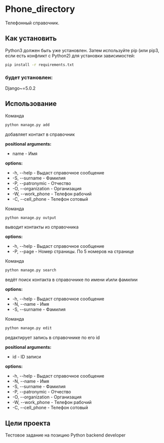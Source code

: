 # Phone_directory
 
Телефонный справочник.

## Как установить

Python3 должен быть уже установлен. Затем используйте pip 
(или pip3, если есть конфликт с Python2) для установки зависимостей:

```bash
pip install -r requirements.txt
``` 

### будет установлен:

Django~=5.0.2

## Использование

Команда 
```bash
python manage.py add
```

добавляет контакт в справочник

**positional arguments:** 
* name - Имя

**options:**  
* -h, --help - Выдаст справочное сообщение
* -S, --surname - Фамилия
* -P, --patronymic - Отчество
* -O, --organization - Организация
* -W, --work_phone - Телефон рабочий
* -C, --cell_phone - Телефон сотовый

Команда 
```bash
python manage.py output
```

выводит контакты из справочника

**options:**  
* -h, --help - Выдаст справочное сообщение
* -P, --page - Номер страницы. По 5 номеров на странице

Команда 
```bash
python manage.py search
```

ведёт поиск контакта в справочнике по имени и\или фамилии

**options:**  
* -h, --help - Выдаст справочное сообщение
* -N, --name - Имя
* -S, --surname - Фамилия

Команда 
```bash
python manage.py edit
```

редактирует запись в справочнике по его id

**positional arguments:** 
* id - ID записи

**options:**  
* -h, --help - Выдаст справочное сообщение
* -N, --name - Имя
* -S, --surname - Фамилия
* -P, --patronymic - Отчество
* -O, --organization - Организация
* -W, --work_phone - Телефон рабочий
* -C, --cell_phone - Телефон сотовый

## Цели проекта

Тестовое задание на позицию Python backend developer

 
